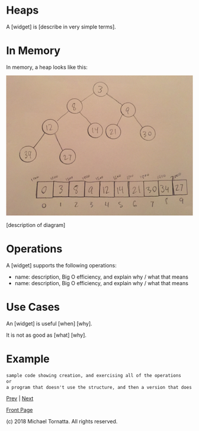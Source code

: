 # Heaps

A \[widget\] is \[describe in very simple terms\].

# In Memory

In memory, a heap looks like this:

![set image](images/minheap.jpg)

\[description of diagram\]

# Operations

A \[widget\] supports the following operations:

* name: description, Big O efficiency, and explain why / what that means
* name: description, Big O efficiency, and explain why / what that means

# Use Cases

An \[widget\] is useful \[when\] \[why\].

It is not as good as \[what] \[why\].

# Example

```
sample code showing creation, and exercising all of the operations
or
a program that doesn't use the structure, and then a version that does
```

[Prev](bst.md) | [Next](priority_queue.md)

[Front Page](README.md)

(c) 2018 Michael Tornatta. All rights reserved.
